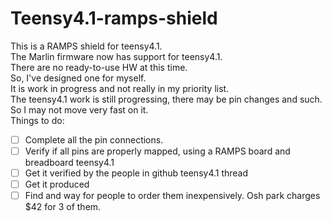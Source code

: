 # Teensy4.1-ramps-shield

This is a RAMPS shield for teensy4.1.\
The Marlin firmware now has support for teensy4.1.\
There are no ready-to-use HW at this time.\
So, I've designed one for myself.\
It is work in progress and not really in my priority list.\
The teensy4.1 work is still progressing, there may be pin changes and such.\
So I may not move very fast on it.\
Things to do:
- [ ] Complete all the pin connections. 
- [ ] Verify if all pins are properly mapped, using a RAMPS board and breadboard teensy4.1
- [ ] Get it verified by the people in github teensy4.1 thread
- [ ] Get it produced
- [ ] Find and way for people to order them inexpensively. Osh park charges $42 for 3 of them.
